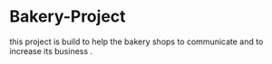 # Bakery-Project
this project is build to help the bakery shops to communicate and to increase its business .
